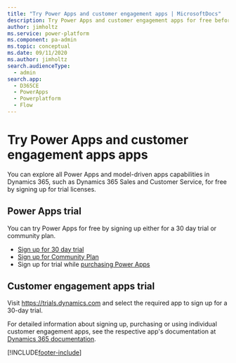 ```yaml
---
title: "Try Power Apps and customer engagement apps | MicrosoftDocs"
description: Try Power Apps and customer engagement apps for free before you buy  
author: jimholtz
ms.service: power-platform
ms.component: pa-admin
ms.topic: conceptual
ms.date: 09/11/2020
ms.author: jimholtz
search.audienceType: 
  - admin
search.app:
  - D365CE
  - PowerApps
  - Powerplatform
  - Flow
---
```

# Try Power Apps and customer engagement apps apps

You can explore all Power Apps and model-driven apps capabilities in Dynamics 365, such as Dynamics 365 Sales and Customer Service, for free by signing up for trial licenses.

## Power Apps trial 

You can try Power Apps for free by signing up either for a 30 day trial or community plan. 
- [Sign up for 30 day trial](/powerapps/maker/signup-for-powerapps)
- [Sign up for Community Plan](/powerapps/maker/dev-community-plan)
- Sign up for trial while [purchasing Power Apps](signup-for-powerapps-admin.md) 

## Customer engagement apps trial

Visit <https://trials.dynamics.com> and select the required app to sign up for a 30-day trial.

For detailed information about signing up, purchasing or using individual customer engagement apps, see the respective app's documentation at [Dynamics 365 documentation](/dynamics365/). 


[!INCLUDE[footer-include](../includes/footer-banner.md)]